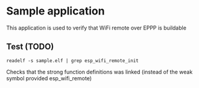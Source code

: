 # Sample application

This application is used to verify that WiFi remote over EPPP is buildable

## Test (TODO)

```
readelf -s sample.elf | grep esp_wifi_remote_init
```

Checks that the strong function definitions was linked (instead of the weak symbol provided esp_wifi_remote)
